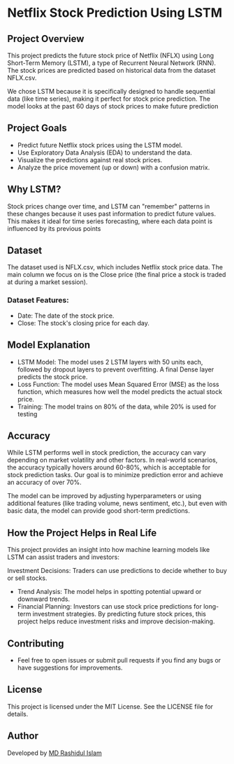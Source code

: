 # Netflix Stock Prediction Using LSTM

## Project Overview


This project predicts the future stock price of Netflix (NFLX) using Long Short-Term Memory (LSTM), a type of Recurrent Neural Network (RNN). The stock prices are predicted based on historical data from the dataset NFLX.csv.

We chose LSTM because it is specifically designed to handle sequential data (like time series), making it perfect for stock price prediction. The model looks at the past 60 days of stock prices to make future prediction

## Project Goals

- Predict future Netflix stock prices using the LSTM model.
- Use Exploratory Data Analysis (EDA) to understand the data.
- Visualize the predictions against real stock prices.
- Analyze the price movement (up or down) with a confusion matrix.

## Why LSTM?

Stock prices change over time, and LSTM can "remember" patterns in these changes because it uses past information to predict future values. This makes it ideal for time series forecasting, where each data point is influenced by its previous points

## Dataset
The dataset used is NFLX.csv, which includes Netflix stock price data. The main column we focus on is the Close price (the final price a stock is traded at during a market session).
###  Dataset Features:
- Date: The date of the stock price.
- Close: The stock's closing price for each day.

## Model Explanation
- LSTM Model: The model uses 2 LSTM layers with 50 units each, followed by dropout layers to prevent overfitting. A final Dense layer predicts the stock price.
- Loss Function: The model uses Mean Squared Error (MSE) as the loss function, which measures how well the model predicts the actual stock price.
- Training: The model trains on 80% of the data, while 20% is used for testing

##  Accuracy
While LSTM performs well in stock prediction, the accuracy can vary depending on market volatility and other factors. In real-world scenarios, the accuracy typically hovers around 60-80%, which is acceptable for stock prediction tasks. Our goal is to minimize prediction error and achieve an accuracy of over 70%.

The model can be improved by adjusting hyperparameters or using additional features (like trading volume, news sentiment, etc.), but even with basic data, the model can provide good short-term predictions.

## How the Project Helps in Real Life
This project provides an insight into how machine learning models like LSTM can assist traders and investors:

Investment Decisions: Traders can use predictions to decide whether to buy or sell stocks.
- Trend Analysis: The model helps in spotting potential upward or downward trends.
- Financial Planning: Investors can use stock price predictions for long-term investment strategies.
By predicting future stock prices, this project helps reduce investment risks and improve decision-making.


## Contributing
- Feel free to open issues or submit pull requests if you find any bugs or have suggestions for improvements.

## License
This project is licensed under the MIT License. See the LICENSE file for details.

## Author
Developed by [MD Rashidul Islam](https://github.com/mrirashid/)

